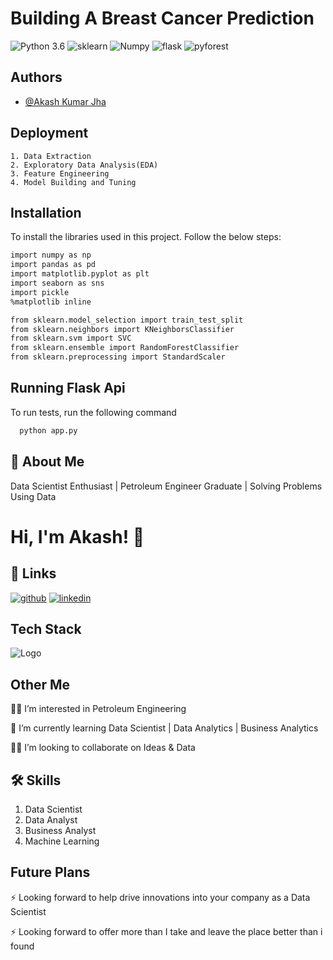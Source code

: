 # **Building A Breast Cancer Prediction**

![Python 3.6](https://img.shields.io/badge/Python-3.6-brightgreen.svg)
![sklearn](https://img.shields.io/badge/Library-sklearn-orange.svg)
![Numpy](https://img.shields.io/badge/Library-Numpy-blue.svg)
![flask](https://img.shields.io/badge/Library-flask-white.svg)
![pyforest](https://img.shields.io/badge/Library-pyforest-red.svg)

## Authors

- [@Akash Kumar Jha](https://github.com/Akash1070)


## Deployment

    1. Data Extraction
    2. Exploratory Data Analysis(EDA)
    3. Feature Engineering
    4. Model Building and Tuning
   
## Installation

To install the libraries used in this project. Follow the 
below steps:

```bash
import numpy as np
import pandas as pd
import matplotlib.pyplot as plt
import seaborn as sns
import pickle
%matplotlib inline

from sklearn.model_selection import train_test_split
from sklearn.neighbors import KNeighborsClassifier
from sklearn.svm import SVC
from sklearn.ensemble import RandomForestClassifier
from sklearn.preprocessing import StandardScaler

```
    
## Running Flask Api

To run tests, run the following command

```bash
  python app.py
```

## 🚀 About Me

Data Scientist Enthusiast | Petroleum Engineer Graduate | Solving Problems Using Data 


# Hi, I'm Akash! 👋


## 🔗 Links
[![github](https://img.shields.io/badge/github-000?style=for-the-badge&logo=ko-fi&logoColor=white)](https://github.com/Akash1070)
[![linkedin](https://img.shields.io/badge/linkedin-0A66C2?style=for-the-badge&logo=linkedin&logoColor=white)](https://www.linkedin.com/in/akashkumar107/)

## Tech Stack





![Logo](https://businesstoys.in/assets/programs/full-stack-data-science-professional-program/tools.png)
## Other Me
👩‍💻 I’m interested in Petroleum Engineering

🧠 I’m currently learning Data Scientist | Data Analytics | Business Analytics

👯‍♀️ I’m looking to collaborate on Ideas & Data




## 🛠 Skills
1. Data Scientist
2. Data Analyst
3. Business Analyst
4. Machine Learning 


## Future Plans 

⚡️ Looking forward to help drive innovations into your company as a Data Scientist

⚡️ Looking forward to offer more than I take and leave the place better than i found
